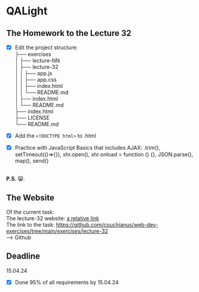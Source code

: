 # QALight
## The Homework to the Lecture 32

- [x] Edit the project structure:<br>
├── exercises<br>
│   ├── lecture-NN<br>
│   ├── lecture-32<br>
│   │   ├── app.js<br>
│   │   ├── app.css<br>
│   │   ├── index.html<br>
│   │   └── README.md<br>
│   ├── index.html <br>
│   └── README.md<br>
├── index.html<br>
├── LICENSE<br>
└── README.md<br>

- [x] Add the `<!DOCTYPE html>` to .html<br>
- [x] Practice with JavaScript Basics that includes AJAX: .trim(), setTimeout(()=>{}), xhr.open(), xhr.onload = function () {}, JSON.parse(), map(), send()
<br><br>

**P.S.** 😸.

## The Website
Of the current task: <br>
The lecture-32 website: [a relative link](./index.html)<br>
The link to the task: https://github.com/couchjanus/web-dev-exercises/tree/main/exercises/lecture-32
<br />
--> Github

## Deadline
15.04.24 <br />

- [x] Done 95% of all requirements by 15.04.24